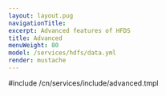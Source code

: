 ```yaml
---
layout: layout.pug
navigationTitle:
excerpt: Advanced features of HFDS
title: Advanced
menuWeight: 80
model: /services/hdfs/data.yml
render: mustache
---
```


#include /cn/services/include/advanced.tmpl
